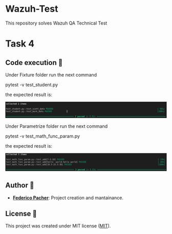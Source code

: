 Wazuh-Test
==========

This repository solves Wazuh QA Technical Test 


# Task 4

## Code execution 🚀

Under Fixture folder run the next command

pytest -v test_student.py

the expected result is:

![architecture](images/test_fixture.png)


Under Parametrize folder run the next command

pytest -v test_math_func_param.py 

the expected result is:

![architecture](images/test_parametrize.png)


## Author 👥

* **[Federico Pacher](https://github.com/fedepacher)**: Project creation and mantainance.

## License 📄

This project was created under MIT license ([MIT](https://choosealicense.com/licenses/mit/)).